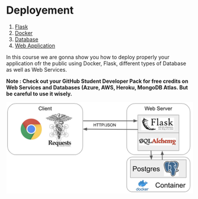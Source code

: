# Deployement

1. [Flask](https://github.com/becodeorg/ai-track/tree/master/Content/Hill/Deployement/Flask)
1. [Docker](https://github.com/becodeorg/ai-track/tree/master/Content/Hill/Deployement/Docker)
1. [Database](https://github.com/becodeorg/ai-track/tree/master/Content/Hill/Deployement/Database)
1. [Web Application](https://github.com/becodeorg/ai-track/tree/master/Content/Hill/Deployement/Web_application)

In this course we are gonna show you how to deploy properly your application ofr the public using Docker, Flask, different types of Database as well as Web Services.

**Note : Check out your GitHub Student Developer Pack for free credits on Web Services and Databases (Azure, AWS, Heroku, MongoDB Atlas. But be careful to use it wisely.** 

![](assets/schema.png)




